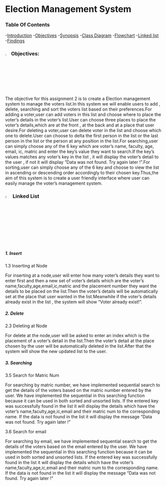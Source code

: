# Election Management System

### Table Of Contents
-[Introduction](#-introduction)
-[Objectives](#-ojectives)
-[Synopsis](#-synopsis)
-[Class Diagram](#-class-diagram)
-[Flowchart](#-flowchart)
-[Linked list](#-Linked-list)
-[Findings](#-Findings)

### <img src="https://github.com/jjn7702/SECJ2013-DSA/assets/128120717/bc7e2df3-d20d-457c-b9fb-e0574b6a740e" width="3%" height="3%"> Objectives:
The objective for this assignment 2 is to create a Election management system to manage the voters list.In this system we will enable users to add , delete, searching and sort the voters list based on their preferences.For adding a voter,user can add voters in this list and choose where to place the voter’s details in the voter’s list.User can choose three places to place the voter’s details,which are at the front , at the back and at a place that user desire.For deleting a voter,user can delete voter in the list and choose which one to delete.User can choose to delta the first person in the list or the last person in the list or the person at any position in the list.For searching,user can simply choose any of the 6 key which are voter’s name, faculty, age, email, ic, matric and enter the key’s value they want to search.If the key’s values matches any voter’s key in the list , it will display the voter’s detail to the user , if not it will display “Data was not found. Try again later !”.For sorting,user can simply choose any of the 6 key and choose to view the list in ascending or descending order accordingly to their chosen key.Thus,the aim of this system is to create a user friendly interface where user can easily manage the voter’s management system. 

### <img src="https://github.com/jjn7702/SECJ2013-DSA/assets/128120717/fabaacbe-18c1-4f64-a3a5-e1b40e910e71" width="4%" height="4%"> Linked List
##### 1. Insert

1.3 Inserting at Node

For inserting at a node,user will enter how many voter’s details they want to enter first and then a new set of voter’s details which are the voter’s name,faculty,age,email,ic,matric and  the placement number they want the details to be placed on the list.Then the voter’s details will be automatically set at the place that user wanted in the list.Meanwhile if the voter’s details already exist in the list , the system will show “Voter already exist!“.

##### 2. Delete

2.3 Deleting at Node

For delete at the node,user will be asked to enter an index which is the placement of a voter’s detail in the list.Then the voter’s detail at the place chosen by the user will be automatically deleted in the list.After that the system will show the new updated list to the user.

##### 3. Searching

3.5 Search for Matric Num

For searching by matric number, we have implemented sequential search to get the details of the voters based on the matric number entered by the user. We have implemented the sequential in this searching function because it can be used in both sorted and unsorted lists. If the entered key was successfully found in the list it will display the details which have the voter’s name,faculty,age,ic,email and their matric num to the corresponding name. If the data is not found in the list it will display the message “Data was not found. Try again later !”

3.6 Search for email

For searching by email, we have implemented sequential search to get the details of the voters based on the email entered by the user. We have implemented the sequential in this searching function because it can be used in both sorted and unsorted lists. If the entered key was successfully found in the list it will display the details which have the voter’s name,faculty,age,ic,email and their matric num to the corresponding name. If the data is not found in the list it will display the message “Data was not found. Try again later !”










